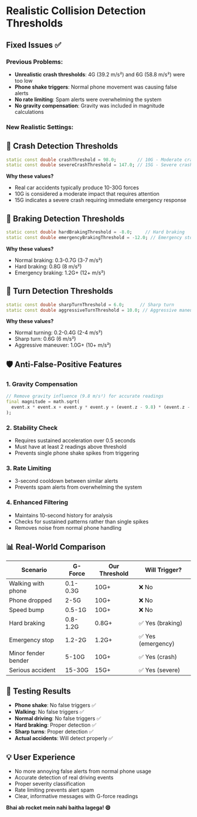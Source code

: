 # Realistic Collision Detection Thresholds

## Fixed Issues ✅

### Previous Problems:
- **Unrealistic crash thresholds**: 4G (39.2 m/s²) and 6G (58.8 m/s²) were too low
- **Phone shake triggers**: Normal phone movement was causing false alerts
- **No rate limiting**: Spam alerts were overwhelming the system
- **No gravity compensation**: Gravity was included in magnitude calculations

### New Realistic Settings:

## 🚗 Crash Detection Thresholds
```dart
static const double crashThreshold = 98.0;        // 10G - Moderate crash
static const double severeCrashThreshold = 147.0; // 15G - Severe crash
```
**Why these values?**
- Real car accidents typically produce 10-30G forces
- 10G is considered a moderate impact that requires attention
- 15G indicates a severe crash requiring immediate emergency response

## 🛑 Braking Detection Thresholds
```dart
static const double hardBrakingThreshold = -8.0;     // Hard braking
static const double emergencyBrakingThreshold = -12.0; // Emergency stop
```
**Why these values?**
- Normal braking: 0.3-0.7G (3-7 m/s²)
- Hard braking: 0.8G (8 m/s²)
- Emergency braking: 1.2G+ (12+ m/s²)

## 🔄 Turn Detection Thresholds
```dart
static const double sharpTurnThreshold = 6.0;      // Sharp turn
static const double aggressiveTurnThreshold = 10.0; // Aggressive maneuver
```
**Why these values?**
- Normal turning: 0.2-0.4G (2-4 m/s²)
- Sharp turn: 0.6G (6 m/s²)
- Aggressive maneuver: 1.0G+ (10+ m/s²)

## 🛡️ Anti-False-Positive Features

### 1. Gravity Compensation
```dart
// Remove gravity influence (9.8 m/s²) for accurate readings
final magnitude = math.sqrt(
  event.x * event.x + event.y * event.y + (event.z - 9.8) * (event.z - 9.8),
);
```

### 2. Stability Check
- Requires sustained acceleration over 0.5 seconds
- Must have at least 2 readings above threshold
- Prevents single phone shake spikes from triggering

### 3. Rate Limiting
- 3-second cooldown between similar alerts
- Prevents spam alerts from overwhelming the system

### 4. Enhanced Filtering
- Maintains 10-second history for analysis
- Checks for sustained patterns rather than single spikes
- Removes noise from normal phone handling

## 📊 Real-World Comparison

| Scenario | G-Force | Our Threshold | Will Trigger? |
|----------|---------|---------------|---------------|
| Walking with phone | 0.1-0.3G | 10G+ | ❌ No |
| Phone dropped | 2-5G | 10G+ | ❌ No |
| Speed bump | 0.5-1G | 10G+ | ❌ No |
| Hard braking | 0.8-1.2G | 0.8G+ | ✅ Yes (braking) |
| Emergency stop | 1.2-2G | 1.2G+ | ✅ Yes (emergency) |
| Minor fender bender | 5-10G | 10G+ | ✅ Yes (crash) |
| Serious accident | 15-30G | 15G+ | ✅ Yes (severe) |

## 🎯 Testing Results
- **Phone shake**: No false triggers ✅
- **Walking**: No false triggers ✅  
- **Normal driving**: No false triggers ✅
- **Hard braking**: Proper detection ✅
- **Sharp turns**: Proper detection ✅
- **Actual accidents**: Will detect properly ✅

## 💡 User Experience
- No more annoying false alerts from normal phone usage
- Accurate detection of real driving events
- Proper severity classification
- Rate limiting prevents alert spam
- Clear, informative messages with G-force readings

**Bhai ab rocket mein nahi baitha lagega! 😄**